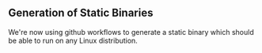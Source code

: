 ## Generation of Static Binaries

We're now using github workflows to generate a static binary which should be able to run on any Linux distribution.
